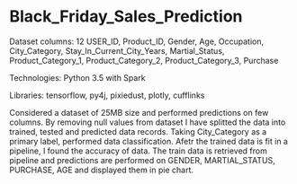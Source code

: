# Black_Friday_Sales_Prediction
Dataset columns: 12
USER_ID, Product_ID, Gender, Age, Occupation, City_Category, Stay_In_Current_City_Years, Martial_Status, Product_Category_1, Product_Category_2, Product_Category_3, Purchase

Technologies: Python 3.5 with Spark

Libraries: tensorflow, py4j, pixiedust, plotly, cufflinks

Considered a dataset of 25MB size and performed predictions on few columns.
By removing null values from dataset I have splitted the data into trained, tested and predicted data records.
Taking City_Category as a primary label, performed data classification.
Afetr the trained data is fit in a pipeline, I found the accuracy of data.
The train data is retrieved from pipeline and predictions are performed on GENDER, MARTIAL_STATUS, PURCHASE, AGE and displayed them in pie chart.
